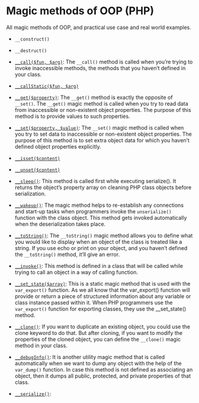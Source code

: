 # Magic methods of OOP (PHP)

All magic methods of OOP, and practical use case and real world examples.

- `__construct()`
- `__destruct()`
- <a href="https://github.com/beyond88/oop-magic-methods/blob/main/Call.php">`__call($fun, $arg)`</a>: The `__call()` method is called when you’re trying to invoke inaccessible methods, the methods that you haven’t defined in your class.

- <a href="https://github.com/beyond88/oop-magic-methods/blob/main/CallStatic.php">`__callStatic($fun, $arg)`</a>

- <a href="https://github.com/beyond88/oop-magic-methods/blob/main/Get.php">`__get($property)`</a>: The `__get()` method is exactly the opposite of `__set()`. The `__get()` magic method is called when you try to read data from inaccessible or non-existent object properties. The purpose of this method is to provide values to such properties.

- <a href="https://github.com/beyond88/oop-magic-methods/blob/main/Set.php">`__set($property, $value)`</a>: The `__set()` magic method is called when you try to set data to inaccessible or non-existent object properties. The purpose of this method is to set extra object data for which you haven’t defined object properties explicitly.

- <a href="https://github.com/beyond88/oop-magic-methods/blob/main/Isset.php">`__isset($content)`</a>

- <a href="https://github.com/beyond88/oop-magic-methods/blob/main/UnSet.php">`__unset($content)`</a>

- <a href="https://github.com/beyond88/oop-magic-methods/blob/main/Sleep.php">`__sleep()`</a>: This method is called first while executing serialize(). It returns the object’s property array on cleaning PHP class objects before serialization.

- <a href="https://github.com/beyond88/oop-magic-methods/blob/main/WakeUp.php">`__wakeup()`</a>: The magic method helps to re-establish any connections and start-up tasks when programmers invoke the `unserialize()` function with the class object. This method gets invoked automatically when the deserialization takes place.

- <a href="https://github.com/beyond88/oop-magic-methods/blob/main/ToString.php">`__toString()`</a>: The `__toString()` magic method allows you to define what you would like to display when an object of the class is treated like a string. If you use echo or print on your object, and you haven’t defined the `__toString()` method, it’ll give an error.

- <a href="https://github.com/beyond88/oop-magic-methods/blob/main/Invoke.php">`__invoke()`</a>: This method is defined in a class that will be called while trying to call an object in a way of calling function.

- <a href="https://github.com/beyond88/oop-magic-methods/blob/main/SetState.php">`__set_state($array)`</a>: This is a static magic method that is used with the `var_export()` function. As we all know that the var_export() function will provide or return a piece of structured information about any variable or class instance passed within it. When PHP programmers use the `var_export()` function for exporting classes, they use the \_\_set_state() method.

- <a href="https://github.com/beyond88/oop-magic-methods/blob/main/CloneStudent.php">`__clone()`</a>: If you want to duplicate an existing object, you could use the clone keyword to do that. But after cloning, if you want to modify the properties of the cloned object, you can define the `__clone()` magic method in your class.

- <a href="https://github.com/beyond88/oop-magic-methods/blob/main/DebugInfo.php">`__debugInfo()`</a>: It is another utility magic method that is called automatically when we want to dump any object with the help of the `var_dump()` function. In case this method is not defined as associating an object, then it dumps all public, protected, and private properties of that class.

- <a href="#">`__serialize()`</a>: 

